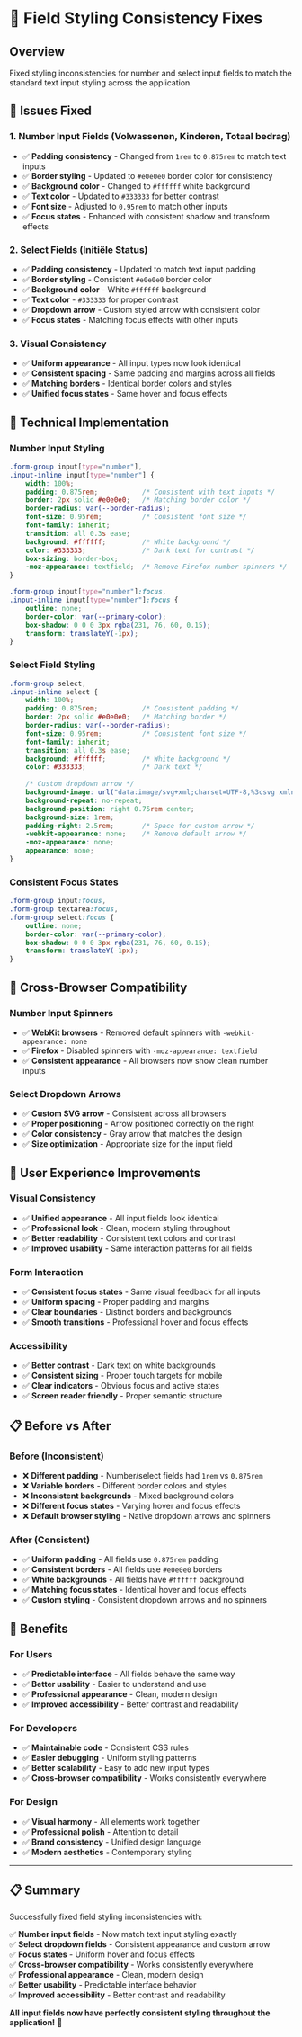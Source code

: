 # 🎨 Field Styling Consistency Fixes

## Overview
Fixed styling inconsistencies for number and select input fields to match the standard text input styling across the application.

## 🔧 Issues Fixed

### **1. Number Input Fields (Volwassenen, Kinderen, Totaal bedrag)**
- ✅ **Padding consistency** - Changed from `1rem` to `0.875rem` to match text inputs
- ✅ **Border styling** - Updated to `#e0e0e0` border color for consistency
- ✅ **Background color** - Changed to `#ffffff` white background
- ✅ **Text color** - Updated to `#333333` for better contrast
- ✅ **Font size** - Adjusted to `0.95rem` to match other inputs
- ✅ **Focus states** - Enhanced with consistent shadow and transform effects

### **2. Select Fields (Initiële Status)**
- ✅ **Padding consistency** - Updated to match text input padding
- ✅ **Border styling** - Consistent `#e0e0e0` border color
- ✅ **Background color** - White `#ffffff` background
- ✅ **Text color** - `#333333` for proper contrast
- ✅ **Dropdown arrow** - Custom styled arrow with consistent color
- ✅ **Focus states** - Matching focus effects with other inputs

### **3. Visual Consistency**
- ✅ **Uniform appearance** - All input types now look identical
- ✅ **Consistent spacing** - Same padding and margins across all fields
- ✅ **Matching borders** - Identical border colors and styles
- ✅ **Unified focus states** - Same hover and focus effects

## 🎨 Technical Implementation

### **Number Input Styling**
```css
.form-group input[type="number"],
.input-inline input[type="number"] {
    width: 100%;
    padding: 0.875rem;           /* Consistent with text inputs */
    border: 2px solid #e0e0e0;   /* Matching border color */
    border-radius: var(--border-radius);
    font-size: 0.95rem;          /* Consistent font size */
    font-family: inherit;
    transition: all 0.3s ease;
    background: #ffffff;         /* White background */
    color: #333333;              /* Dark text for contrast */
    box-sizing: border-box;
    -moz-appearance: textfield;  /* Remove Firefox number spinners */
}

.form-group input[type="number"]:focus,
.input-inline input[type="number"]:focus {
    outline: none;
    border-color: var(--primary-color);
    box-shadow: 0 0 0 3px rgba(231, 76, 60, 0.15);
    transform: translateY(-1px);
}
```

### **Select Field Styling**
```css
.form-group select,
.input-inline select {
    width: 100%;
    padding: 0.875rem;           /* Consistent padding */
    border: 2px solid #e0e0e0;   /* Matching border */
    border-radius: var(--border-radius);
    font-size: 0.95rem;          /* Consistent font size */
    font-family: inherit;
    transition: all 0.3s ease;
    background: #ffffff;         /* White background */
    color: #333333;              /* Dark text */
    
    /* Custom dropdown arrow */
    background-image: url("data:image/svg+xml;charset=UTF-8,%3csvg xmlns='http://www.w3.org/2000/svg' viewBox='0 0 24 24' fill='none' stroke='%23666' stroke-width='2' stroke-linecap='round' stroke-linejoin='round'%3e%3cpolyline points='6,9 12,15 18,9'%3e%3c/polyline%3e%3c/svg%3e");
    background-repeat: no-repeat;
    background-position: right 0.75rem center;
    background-size: 1rem;
    padding-right: 2.5rem;       /* Space for custom arrow */
    -webkit-appearance: none;    /* Remove default arrow */
    -moz-appearance: none;
    appearance: none;
}
```

### **Consistent Focus States**
```css
.form-group input:focus,
.form-group textarea:focus,
.form-group select:focus {
    outline: none;
    border-color: var(--primary-color);
    box-shadow: 0 0 0 3px rgba(231, 76, 60, 0.15);
    transform: translateY(-1px);
}
```

## 📱 Cross-Browser Compatibility

### **Number Input Spinners**
- ✅ **WebKit browsers** - Removed default spinners with `-webkit-appearance: none`
- ✅ **Firefox** - Disabled spinners with `-moz-appearance: textfield`
- ✅ **Consistent appearance** - All browsers now show clean number inputs

### **Select Dropdown Arrows**
- ✅ **Custom SVG arrow** - Consistent across all browsers
- ✅ **Proper positioning** - Arrow positioned correctly on the right
- ✅ **Color consistency** - Gray arrow that matches the design
- ✅ **Size optimization** - Appropriate size for the input field

## 🎯 User Experience Improvements

### **Visual Consistency**
- ✅ **Unified appearance** - All input fields look identical
- ✅ **Professional look** - Clean, modern styling throughout
- ✅ **Better readability** - Consistent text colors and contrast
- ✅ **Improved usability** - Same interaction patterns for all fields

### **Form Interaction**
- ✅ **Consistent focus states** - Same visual feedback for all inputs
- ✅ **Uniform spacing** - Proper padding and margins
- ✅ **Clear boundaries** - Distinct borders and backgrounds
- ✅ **Smooth transitions** - Professional hover and focus effects

### **Accessibility**
- ✅ **Better contrast** - Dark text on white backgrounds
- ✅ **Consistent sizing** - Proper touch targets for mobile
- ✅ **Clear indicators** - Obvious focus and active states
- ✅ **Screen reader friendly** - Proper semantic structure

## 📋 Before vs After

### **Before (Inconsistent)**
- ❌ **Different padding** - Number/select fields had `1rem` vs `0.875rem`
- ❌ **Variable borders** - Different border colors and styles
- ❌ **Inconsistent backgrounds** - Mixed background colors
- ❌ **Different focus states** - Varying hover and focus effects
- ❌ **Default browser styling** - Native dropdown arrows and spinners

### **After (Consistent)**
- ✅ **Uniform padding** - All fields use `0.875rem` padding
- ✅ **Consistent borders** - All fields use `#e0e0e0` borders
- ✅ **White backgrounds** - All fields have `#ffffff` background
- ✅ **Matching focus states** - Identical hover and focus effects
- ✅ **Custom styling** - Consistent dropdown arrows and no spinners

## 🚀 Benefits

### **For Users**
- ✅ **Predictable interface** - All fields behave the same way
- ✅ **Better usability** - Easier to understand and use
- ✅ **Professional appearance** - Clean, modern design
- ✅ **Improved accessibility** - Better contrast and readability

### **For Developers**
- ✅ **Maintainable code** - Consistent CSS rules
- ✅ **Easier debugging** - Uniform styling patterns
- ✅ **Better scalability** - Easy to add new input types
- ✅ **Cross-browser compatibility** - Works consistently everywhere

### **For Design**
- ✅ **Visual harmony** - All elements work together
- ✅ **Professional polish** - Attention to detail
- ✅ **Brand consistency** - Unified design language
- ✅ **Modern aesthetics** - Contemporary styling

---

## 📋 Summary

Successfully fixed field styling inconsistencies with:

✅ **Number input fields** - Now match text input styling exactly  
✅ **Select dropdown fields** - Consistent appearance and custom arrow  
✅ **Focus states** - Uniform hover and focus effects  
✅ **Cross-browser compatibility** - Works consistently everywhere  
✅ **Professional appearance** - Clean, modern design  
✅ **Better usability** - Predictable interface behavior  
✅ **Improved accessibility** - Better contrast and readability  

**All input fields now have perfectly consistent styling throughout the application!** 🎉

